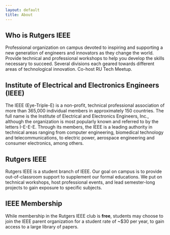 ```yaml
---
layout: default
title: About
---
```


## Who is Rutgers IEEE
Professional organization on campus devoted to inspiring and supporting a new generation of engineers and innovators as they change the world. Provide technical and professional workshops to help you develop the skills necessary to succeed. Several divisions each geared towards different areas of technological innovation. Co-host RU Tech Meetup.


## Institute of Electrical and Electronics Engineers (IEEE)
The IEEE (Eye-Triple-E) is a non-profit, technical professional association of more than 365,000 individual members in approximately 150 countries.
The full name is the Institute of Electrical and Electronics Engineers, Inc., although the organization is most popularly known and referred to by the letters I-E-E-E.
Through its members, the IEEE is a leading authority in technical areas ranging from computer engineering, biomedical technology and telecommunications, to electric power, aerospace engineering and consumer electronics, among others.

## Rutgers IEEE
Rutgers IEEE is a student branch of IEEE.
Our goal on campus is to provide out-of-classroom support to supplement our formal educations.
We put on technical workshops, host professional events, and lead semester-long projects to gain exposure to specific subjects.

## IEEE Membership
While membership in the Rutgers IEEE club is **free**, students may choose to join the IEEE parent organization for a student rate of ~$30 per year, to gain access to a large library of papers.